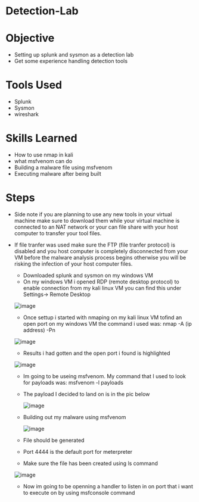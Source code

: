 # Detection-Lab

# Objective

- Setting up splunk and sysmon as a detection lab
- Get some experience handling detection tools

# Tools Used

- Splunk
- Sysmon
- wireshark

  
# Skills Learned
- How to use nmap in kali
- what msfvenom can do
- Building a malware file using msfvenom
- Executing malware after being built

# Steps

- Side note if you are planning to use any new tools in your virtual machine make sure to download them while your virtual machine is connected to an NAT network or your can file share with your host computer to transfer your tool files.
- If file tranfer was used make sure the FTP (file tranfer protocol) is disabled and you host computer is completely disconnected from your VM before the malware analysis process begins otherwise you will be risking the infection of your host computer files.

  - Downloaded splunk and sysmon on my windows VM
  - On my windows VM i opened RDP (remote desktop protocol) to enable connection from my kali linux VM you can find this under Settings-> Remote Desktop
    
  ![image](https://github.com/user-attachments/assets/30579720-8ad1-4bdd-8a27-d0fa73c330df)

  - Once settup i started with nmaping on my kali linux VM tofind an open port on my windows VM the command i used was: nmap -A (ip address) -Pn
    
  ![image](https://github.com/user-attachments/assets/6a43689a-6cae-434a-9ad8-c5195ceda335)

  - Results i had gotten and the open port i found is highlighted
    

  ![image](https://github.com/user-attachments/assets/45ca6dc9-f287-469d-9bbe-dede19d38a5a)

  - Im going to be useing msfvenom. My command that I used to look for payloads was: msfvenom -l payloads
  - The payload I decided to land on is in the pic below

    ![image](https://github.com/user-attachments/assets/63039cc3-9eb2-4b6e-9a05-46f924155f4e)

  - Building out my malware using msfvenom

    ![image](https://github.com/user-attachments/assets/4b643327-a99b-413e-9766-6449345d6efc)

  - File should be generated
  - Port 4444 is the default port for meterpreter
  - Make sure the file has been created using ls command
    
    
   ![image](https://github.com/user-attachments/assets/252e108d-7839-4f66-a67e-cecc223e90cf)

  - Now im going to be openning a handler to listen in on port that i want to execute on by using msfconsole command
 
    

    


    


  

